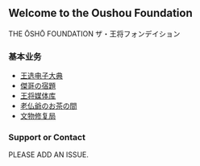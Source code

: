 ## Welcome to the Oushou Foundation

THE ŌSHŌ FOUNDATION
ザ・王将フォンデイション

### 基本业务

- [王选电子大典](./OushouCorpus)
- [傑哥の宿題](./JiegeNoShyukudai)
- [王将媒体库](./OuShouMedia)
- [老仏爺のお茶の間](./Roufutsuya)
- [文物修复局](./BlackBorad)


### Support or Contact

PLEASE ADD AN ISSUE.
